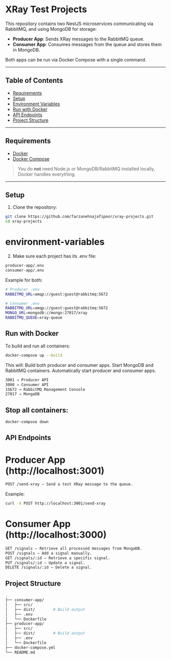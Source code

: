 # XRay Test Projects

This repository contains two NestJS microservices communicating via RabbitMQ, and using MongoDB for storage:

- **Producer App**: Sends XRay messages to the RabbitMQ queue.
- **Consumer App**: Consumes messages from the queue and stores them in MongoDB.

Both apps can be run via Docker Compose with a single command.

---

## Table of Contents

- [Requirements](#requirements)
- [Setup](#setup)
- [Environment Variables](#environment-variables)
- [Run with Docker](#run-with-docker)
- [API Endpoints](#api-endpoints)
- [Project Structure](#project-structure)

---

## Requirements

- [Docker](https://www.docker.com/get-started)  
- [Docker Compose](https://docs.docker.com/compose/install/)

> You do **not** need Node.js or MongoDB/RabbitMQ installed locally, Docker handles everything.

---

## Setup

1. Clone the repository:

```bash
git clone https://github.com/farzanehnajafipoor/xray-projects.git
cd xray-projects
```

# environment-variables
2. Make sure each project has its .env file:

```bash
producer-app/.env
consumer-app/.env
```

Example for both:

```bash
# Producer .env
RABBITMQ_URL=amqp://guest:guest@rabbitmq:5672

# Consumer .env
RABBITMQ_URL=amqp://guest:guest@rabbitmq:5672
MONGO_URL=mongodb://mongo:27017/xray
RABBITMQ_QUEUE=xray-queue
```

## Run with Docker
To build and run all containers:

```bash
docker-compose up --build
```

This will:
Build both producer and consumer apps.
Start MongoDB and RabbitMQ containers.
Automatically start producer and consumer apps.

```bash
3001 → Producer API
3000 → Consumer API
15672 → RabbitMQ Management Console
27017 → MongoDB
```

## Stop all containers:

```bash
docker-compose down
```

## API Endpoints
# Producer App (http://localhost:3001)
```bash
POST /send-xray – Send a test XRay message to the queue.
```

Example:

```bash
curl -X POST http://localhost:3001/send-xray
```

# Consumer App (http://localhost:3000)
```bash
GET /signals – Retrieve all processed messages from MongoDB.
POST /signals – Add a signal manually.
GET /signals/:id – Retrieve a specific signal.
PUT /signals/:id – Update a signal.
DELETE /signals/:id – Delete a signal.
```

## Project Structure
```bash
.
├── consumer-app/
│   ├── src/
│   ├── dist/        # Build output
│   ├── .env
│   └── Dockerfile
├── producer-app/
│   ├── src/
│   ├── dist/        # Build output
│   ├── .env
│   └── Dockerfile
├── docker-compose.yml
└── README.md
```


